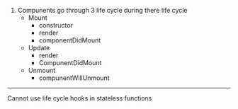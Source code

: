 1. Compunents go through 3 life cycle during there life cycle
   - Mount
     - constructor
     - render
     - componentDidMount
   - Update
     - render
     - CompunentDidMount
   - Unmount
     - compunentWillUnmount

---

Cannot use life cycle hooks in stateless functions
